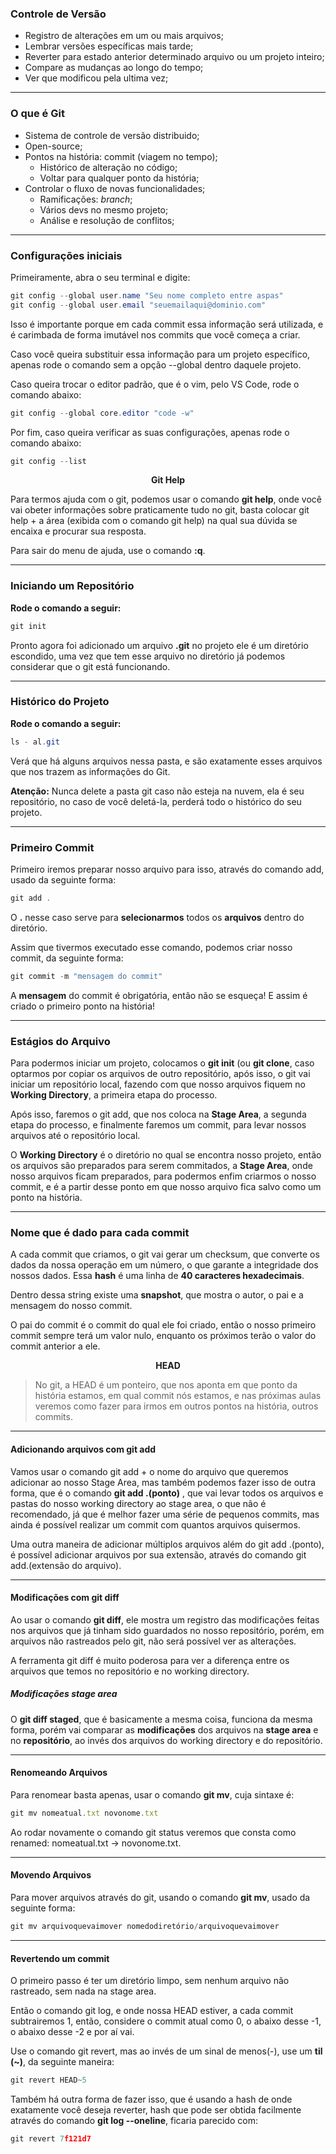 ### Controle de Versão

- Registro de alterações em um ou mais arquivos;
- Lembrar versões específicas mais tarde;
- Reverter para estado anterior determinado arquivo ou um projeto inteiro;
- Compare as mudanças ao longo do tempo;
- Ver que modificou pela ultima vez;

---

### O que é Git

- Sistema de controle de versão distribuido;
- Open-source;
- Pontos na história: commit (viagem no tempo);
  - Histórico de alteração no código;
  - Voltar para qualquer ponto da história;
- Controlar o fluxo de novas funcionalidades;
  - Ramificações: _branch_;
  - Vários devs no mesmo projeto;
  - Análise e resolução de conflitos;

---

### Configurações iniciais

Primeiramente, abra o seu terminal e digite:

```cs
git config --global user.name "Seu nome completo entre aspas"
git config --global user.email "seuemailaqui@dominio.com"
```

Isso é importante porque em cada commit essa informação será utilizada, e é carimbada de forma imutável nos commits que você começa a criar.

Caso você queira substituir essa informação para um projeto específico, apenas rode o comando sem a opção --global dentro daquele projeto.

Caso queira trocar o editor padrão, que é o vim, pelo VS Code, rode o comando abaixo:

```cs
git config --global core.editor "code -w"
```

Por fim, caso queira verificar as suas configurações, apenas rode o comando abaixo:

```cs
git config --list
```

<div style="text-align:center"><strong>Git Help</strong></div>

Para termos ajuda com o git, podemos usar o comando **git help**, onde você vai obeter informações sobre praticamente tudo no git, basta colocar git help + a área (exibida com o comando git help) na qual sua dúvida se encaixa e procurar sua resposta.

Para sair do menu de ajuda, use o comando **:q**.

---

### Iniciando um Repositório

**Rode o comando a seguir:**

```cs
git init
```

Pronto agora foi adicionado um arquivo **.git** no projeto ele é um diretório escondido, uma vez que tem esse arquivo no diretório já podemos considerar que o git está funcionando.

---

### Histórico do Projeto

**Rode o comando a seguir:**

```cs
ls - al.git
```

Verá que há alguns arquivos nessa pasta, e são exatamente esses arquivos que nos trazem as informações do Git.

**Atenção:** Nunca delete a pasta git caso não esteja na nuvem, ela é seu repositório, no caso de você deletá-la, perderá todo o histórico do seu projeto.

---

### Primeiro Commit

Primeiro iremos preparar nosso arquivo para isso, através do comando add, usado da seguinte forma:

```cs
git add .
```

O **.** nesse caso serve para **selecionarmos** todos os **arquivos** dentro do diretório.

Assim que tivermos executado esse comando, podemos criar nosso commit, da seguinte forma:

```cs
git commit -m "mensagem do commit"
```

A **mensagem** do commit é obrigatória, então não se esqueça!
E assim é criado o primeiro ponto na história!

---

### Estágios do Arquivo

Para podermos iniciar um projeto, colocamos o **git init** (ou **git clone**, caso optarmos por copiar os arquivos de outro repositório, após isso, o git vai iniciar um repositório local, fazendo com que nosso arquivos fiquem no **Working Directory**, a primeira etapa do processo.

Após isso, faremos o git add, que nos coloca na **Stage Area**, a segunda etapa do processo, e finalmente faremos um commit, para levar nossos arquivos até o repositório local.

O **Working Directory** é o diretório no qual se encontra nosso projeto, então os arquivos são preparados para serem commitados, a **Stage Area**, onde nosso arquivos ficam preparados, para podermos enfim criarmos o nosso commit, e é a partir desse ponto em que nosso arquivo fica salvo como um ponto na história.

---

### Nome que é dado para cada commit

A cada commit que criamos, o git vai gerar um checksum, que converte os dados da nossa operação em um número, o que garante a integridade dos nossos dados. Essa **hash** é uma linha de **40 caracteres hexadecimais**.

Dentro dessa string existe uma **snapshot**, que mostra o autor, o pai e a mensagem do nosso commit.

O pai do commit é o commit do qual ele foi criado, então o nosso primeiro commit sempre terá um valor nulo, enquanto os próximos terão o valor do commit anterior a ele.

<div style="text-align:center"><strong>HEAD</strong></div>

> No git, a HEAD é um ponteiro, que nos aponta em que ponto da história estamos, em qual commit nós estamos, e nas próximas aulas veremos como fazer para irmos em outros pontos na história, outros commits.

---

#### Adicionando arquivos com git add

Vamos usar o comando git add + o nome do arquivo que queremos adicionar ao nosso Stage Area, mas também podemos fazer isso de outra forma, que é o comando **git add .(ponto)** , que vai levar todos os arquivos e pastas do nosso working directory ao stage area, o que não é recomendado, já que é melhor fazer uma série de pequenos commits, mas ainda é possível realizar um commit com quantos arquivos quisermos.

Uma outra maneira de adicionar múltiplos arquivos além do git add .(ponto), é possível adicionar arquivos por sua extensão, através do comando git add.(extensão do arquivo).

---

#### Modificações com git diff

Ao usar o comando **git diff**, ele mostra um registro das modificações feitas nos arquivos que já tinham sido guardados no nosso repositório, porém, em arquivos não rastreados pelo git, não será possível ver as alterações.

A ferramenta git diff é muito poderosa para ver a diferença entre os arquivos que temos no repositório e no working directory.

##### Modificações stage area

O **git diff staged**, que é basicamente a mesma coisa, funciona da mesma forma, porém vai comparar as **modificações** dos arquivos na **stage area** e no **repositório**, ao invés dos arquivos do working directory e do repositório.

---

#### Renomeando Arquivos

Para renomear basta apenas, usar o comando **git mv**, cuja sintaxe é:

```javascript
git mv nomeatual.txt novonome.txt
```

Ao rodar novamente o comando git status veremos que consta como renamed: nomeatual.txt → novonome.txt.

---

#### Movendo Arquivos

Para mover arquivos através do git, usando o comando **git mv**, usado da seguinte forma:

```javascript
git mv arquivoquevaimover nomedodiretório/arquivoquevaimover
```

---

#### Revertendo um commit

O primeiro passo é ter um diretório limpo, sem nenhum arquivo não rastreado, sem nada na stage area.

Então o comando git log, e onde nossa HEAD estiver, a cada commit subtrairemos 1, então, considere o commit atual como 0, o abaixo desse -1, o abaixo desse -2 e por aí vai.

Use o comando git revert, mas ao invés de um sinal de menos(-), use um **til (~)**, da seguinte maneira:

```javascript
git revert HEAD~5

```

Também há outra forma de fazer isso, que é usando a hash de onde exatamente você deseja reverter, hash que pode ser obtida facilmente através do comando **git log --oneline**, ficaria parecido com:

```javascript
git revert 7f121d7
```
